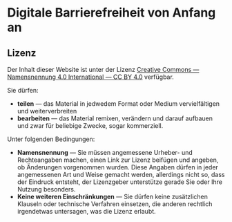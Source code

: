 # Digitale Barrierefreiheit von Anfang an

## Lizenz

Der Inhalt dieser Website ist unter der Lizenz [Creative Commons — Namensnennung 4.0 International — CC BY 4.0](https://creativecommons.org/licenses/by/4.0/legalcode.de) verfügbar. 

Sie dürfen:

* **teilen** — das Material in jedwedem Format oder Medium vervielfältigen und weiterverbreiten 
* **bearbeiten** — das Material remixen, verändern und darauf aufbauen und zwar für beliebige Zwecke, sogar kommerziell. 

Unter folgenden Bedingungen:

* **Namensnennung** — Sie müssen angemessene Urheber- und Rechteangaben machen, einen Link zur Lizenz beifügen und angeben, ob Änderungen vorgenommen wurden. Diese Angaben dürfen in jeder angemessenen Art und Weise gemacht werden, allerdings nicht so, dass der Eindruck entsteht, der Lizenzgeber unterstütze gerade Sie oder Ihre Nutzung besonders.
* **Keine weiteren Einschränkungen** — Sie dürfen keine zusätzlichen Klauseln oder technische Verfahren einsetzen, die anderen rechtlich irgendetwas untersagen, was die Lizenz erlaubt.


